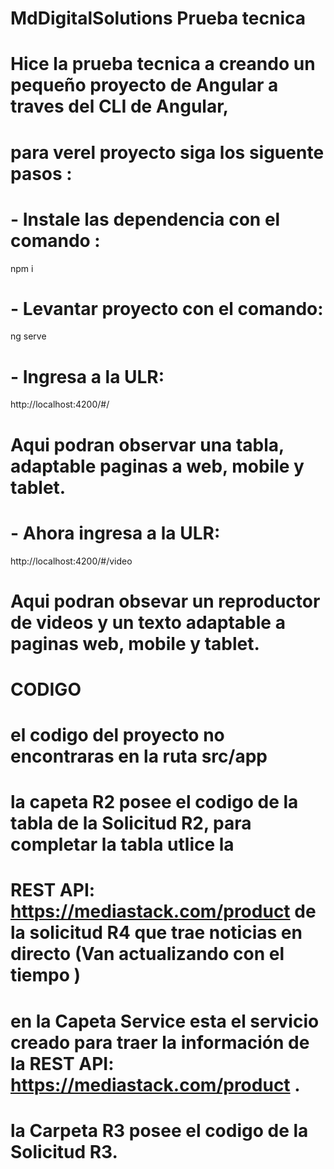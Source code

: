 # MdDigitalSolutions Prueba tecnica
# Hice la prueba tecnica a creando un pequeño proyecto de Angular a traves del CLI de Angular,
# para verel proyecto siga los siguente pasos :
# - Instale las dependencia con el comando : 
npm i
# - Levantar proyecto con el comando: 
ng serve 
# - Ingresa a la ULR:
http://localhost:4200/#/ 
# Aqui podran observar una tabla, adaptable paginas a web, mobile y tablet. 
# - Ahora ingresa a la ULR:
http://localhost:4200/#/video

# Aqui podran obsevar un reproductor de videos y un texto adaptable a paginas web, mobile y tablet.

# CODIGO 
# el codigo del proyecto no encontraras en la ruta src/app 
# la capeta R2 posee el codigo de la tabla de la Solicitud R2, para completar la tabla utlice la 
# REST API: https://mediastack.com/product de la solicitud R4 que trae noticias en directo (Van actualizando con el tiempo ) 
# en la Capeta Service esta el servicio creado para traer la información de la  REST API: https://mediastack.com/product .
# la Carpeta R3 posee el codigo de la Solicitud R3. 






